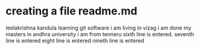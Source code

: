 # creating a file readme.md
leelakrishna kandula learning git software
i am living in vizag
i am done my masters in andhra university
i am from tenneru
sixth line is entered.
seventh line is entered
eight line is entered
nineth line is entered
